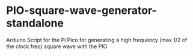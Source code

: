 # PIO-square-wave-generator-standalone
Arduino Script for the Pi Pico for generating a high frequency (max 1/2 of the clock freq) square wave with the PIO
